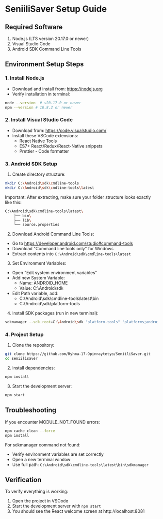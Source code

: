 # SeniiliSaver Setup Guide

## Required Software
1. Node.js (LTS version 20.17.0 or newer)
2. Visual Studio Code
3. Android SDK Command Line Tools

## Environment Setup Steps

### 1. Install Node.js
- Download and install from: https://nodejs.org
- Verify installation in terminal:
```bash
node --version  # v20.17.0 or newer
npm --version # 10.8.2 or newer
```

### 2. Install Visual Studio Code
- Download from: https://code.visualstudio.com/
- Install these VSCode extensions:
  - React Native Tools
  - ES7+ React/Redux/React-Native snippets
  - Prettier - Code formatter

### 3. Android SDK Setup
1. Create directory structure:
```bash
mkdir C:\Android\sdk\cmdline-tools
mkdir C:\Android\sdk\cmdline-tools\latest
```
Important: After extracting, make sure your folder structure looks exactly like this:

```bash
C:\Android\sdk\cmdline-tools\latest\
    ├── bin\
    ├── lib\
    └── source.properties
```

2. Download Android Command Line Tools:
- Go to https://developer.android.com/studio#command-tools
- Download "Command line tools only" for Windows
- Extract contents into `C:\Android\sdk\cmdline-tools\latest`

3. Set Environment Variables:
- Open "Edit system environment variables"
- Add new System Variable:
  - Name: ANDROID_HOME
  - Value: C:\Android\sdk
- Edit Path variable, add:
  - C:\Android\sdk\cmdline-tools\latest\bin
  - C:\Android\sdk\platform-tools

4. Install SDK packages (run in new terminal):
```bash
sdkmanager --sdk_root=C:\Android\sdk "platform-tools" "platforms;android-33" "build-tools;33.0.0"
```

### 4. Project Setup
1. Clone the repository:
```bash
git clone https://github.com/Ryhma-17-Opinnaytetyo/SeniiliSaver.git
cd seniilisaver
```

2. Install dependencies:
```bash
npm install
```

3. Start the development server:
```bash
npm start
```

## Troubleshooting

If you encounter MODULE_NOT_FOUND errors:
```bash
npm cache clean --force
npm install
```

For sdkmanager command not found:
- Verify environment variables are set correctly
- Open a new terminal window
- Use full path: `C:\Android\sdk\cmdline-tools\latest\bin\sdkmanager`

## Verification

To verify everything is working:
1. Open the project in VSCode
2. Start the development server with `npm start`
3. You should see the React welcome screen at http://localhost:8081

